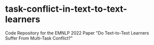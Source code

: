 # task-conflict-in-text-to-text-learners
Code Repository for the EMNLP 2022 Paper "Do Text-to-Text Learners Suffer From Multi-Task Conflict?"
